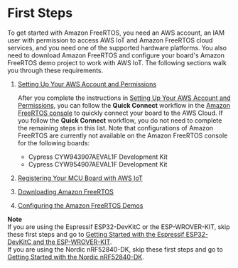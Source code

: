 # First Steps<a name="freertos-prereqs"></a>

To get started with Amazon FreeRTOS, you need an AWS account, an IAM user with permission to access AWS IoT and Amazon FreeRTOS cloud services, and you need one of the supported hardware platforms\. You also need to download Amazon FreeRTOS and configure your board's Amazon FreeRTOS demo project to work with AWS IoT\. The following sections walk you through these requirements\.

1. [Setting Up Your AWS Account and Permissions](freertos-account-and-permissions.md)

   After you complete the instructions in [Setting Up Your AWS Account and Permissions](freertos-account-and-permissions.md), you can follow the **Quick Connect** workflow in the [Amazon FreeRTOS console](https://console.aws.amazon.com/freertos) to quickly connect your board to the AWS Cloud\. If you follow the **Quick Connect** workflow, you do not need to complete the remaining steps in this list\. Note that configurations of Amazon FreeRTOS are currently not available on the Amazon FreeRTOS console for the following boards:
   + Cypress CYW943907AEVAL1F Development Kit
   + Cypress CYW954907AEVAL1F Development Kit

1. [Registering Your MCU Board with AWS IoT](get-started-freertos-thing.md)

1. [Downloading Amazon FreeRTOS](freertos-download.md)

1. [Configuring the Amazon FreeRTOS Demos](freertos-configure.md)

**Note**  
If you are using the Espressif ESP32\-DevKitC or the ESP\-WROVER\-KIT, skip these first steps and go to [Getting Started with the Espressif ESP32\-DevKitC and the ESP\-WROVER\-KIT](getting_started_espressif.md)\.  
If you are using the Nordic nRF52840\-DK, skip these first steps and go to [Getting Started with the Nordic nRF52840\-DK](getting_started_nordic.md)\.